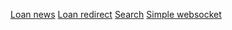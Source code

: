 [Loan news](a.html)
[Loan redirect](redirect.html)
[Search](search.html)
[Simple websocket](simple-websocket.html)
